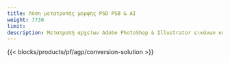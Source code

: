 ```yaml
---
title: Λύση μετατροπής μορφής PSD PSB & AI
weight: 7730
limit: 
description: Μετατροπή αρχείων Adobe PhotoShop & Illustrator εικόνων και άλλων μορφών
---
```


{{< blocks/products/pf/agp/conversion-solution >}} 
